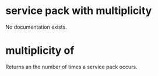 # service pack with multiplicity

No documentation exists.

# multiplicity of <service pack with multiplicity>

Returns an the number of times a service pack occurs.
